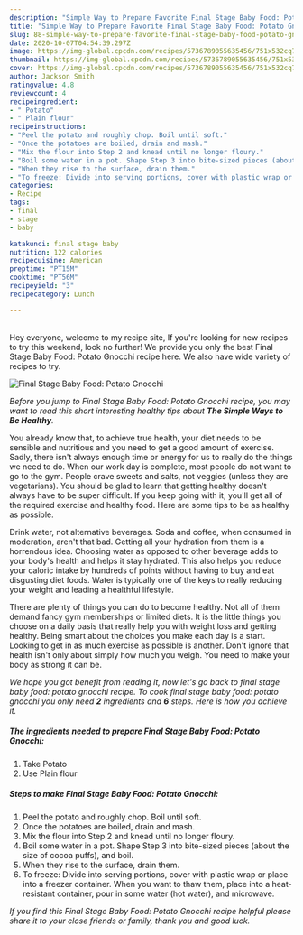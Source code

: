 ```yaml
---
description: "Simple Way to Prepare Favorite Final Stage Baby Food: Potato Gnocchi"
title: "Simple Way to Prepare Favorite Final Stage Baby Food: Potato Gnocchi"
slug: 88-simple-way-to-prepare-favorite-final-stage-baby-food-potato-gnocchi
date: 2020-10-07T04:54:39.297Z
image: https://img-global.cpcdn.com/recipes/5736789055635456/751x532cq70/final-stage-baby-food-potato-gnocchi-recipe-main-photo.jpg
thumbnail: https://img-global.cpcdn.com/recipes/5736789055635456/751x532cq70/final-stage-baby-food-potato-gnocchi-recipe-main-photo.jpg
cover: https://img-global.cpcdn.com/recipes/5736789055635456/751x532cq70/final-stage-baby-food-potato-gnocchi-recipe-main-photo.jpg
author: Jackson Smith
ratingvalue: 4.8
reviewcount: 4
recipeingredient:
- " Potato"
- " Plain flour"
recipeinstructions:
- "Peel the potato and roughly chop. Boil until soft."
- "Once the potatoes are boiled, drain and mash."
- "Mix the flour into Step 2 and knead until no longer floury."
- "Boil some water in a pot. Shape Step 3 into bite-sized pieces (about the size of cocoa puffs), and boil."
- "When they rise to the surface, drain them."
- "To freeze: Divide into serving portions, cover with plastic wrap or place into a freezer container. When you want to thaw them, place into a heat-resistant container, pour in some water (hot water), and microwave."
categories:
- Recipe
tags:
- final
- stage
- baby

katakunci: final stage baby 
nutrition: 122 calories
recipecuisine: American
preptime: "PT15M"
cooktime: "PT56M"
recipeyield: "3"
recipecategory: Lunch

---
```

<br>
Hey everyone, welcome to my recipe site, If you're looking for new recipes to try this weekend, look no further! We provide you only the best Final Stage Baby Food: Potato Gnocchi recipe here. We also have wide variety of recipes to try.
<br>


![Final Stage Baby Food: Potato Gnocchi](https://img-global.cpcdn.com/recipes/5736789055635456/751x532cq70/final-stage-baby-food-potato-gnocchi-recipe-main-photo.jpg)

<i>Before you jump to Final Stage Baby Food: Potato Gnocchi recipe, you may want to read this short interesting healthy tips about <strong>The Simple Ways to Be Healthy</strong>.</i>

You already know that, to achieve true health, your diet needs to be sensible and nutritious and you need to get a good amount of exercise. Sadly, there isn't always enough time or energy for us to really do the things we need to do. When our work day is complete, most people do not want to go to the gym. People crave sweets and salts, not veggies (unless they are vegetarians). You should be glad to learn that getting healthy doesn't always have to be super difficult. If you keep going with it, you'll get all of the required exercise and healthy food. Here are some tips to be as healthy as possible.

Drink water, not alternative beverages. Soda and coffee, when consumed in moderation, aren't that bad. Getting all your hydration from them is a horrendous idea. Choosing water as opposed to other beverage adds to your body's health and helps it stay hydrated. This also helps you reduce your caloric intake by hundreds of points without having to buy and eat disgusting diet foods. Water is typically one of the keys to really reducing your weight and leading a healthful lifestyle.

There are plenty of things you can do to become healthy. Not all of them demand fancy gym memberships or limited diets. It is the little things you choose on a daily basis that really help you with weight loss and getting healthy. Being smart about the choices you make each day is a start. Looking to get in as much exercise as possible is another. Don't ignore that health isn't only about simply how much you weigh. You need to make your body as strong it can be. 


<i>We hope you got benefit from reading it, now let's go back to final stage baby food: potato gnocchi recipe. To cook final stage baby food: potato gnocchi you only need <strong>2</strong> ingredients and <strong>6</strong> steps. Here is how you achieve it.
</i>

##### The ingredients needed to prepare Final Stage Baby Food: Potato Gnocchi:

1. Take  Potato
1. Use  Plain flour


##### Steps to make Final Stage Baby Food: Potato Gnocchi:

1. Peel the potato and roughly chop. Boil until soft.
1. Once the potatoes are boiled, drain and mash.
1. Mix the flour into Step 2 and knead until no longer floury.
1. Boil some water in a pot. Shape Step 3 into bite-sized pieces (about the size of cocoa puffs), and boil.
1. When they rise to the surface, drain them.
1. To freeze: Divide into serving portions, cover with plastic wrap or place into a freezer container. When you want to thaw them, place into a heat-resistant container, pour in some water (hot water), and microwave.


<i>If you find this Final Stage Baby Food: Potato Gnocchi recipe helpful please share it to your close friends or family, thank you and good luck.</i>
